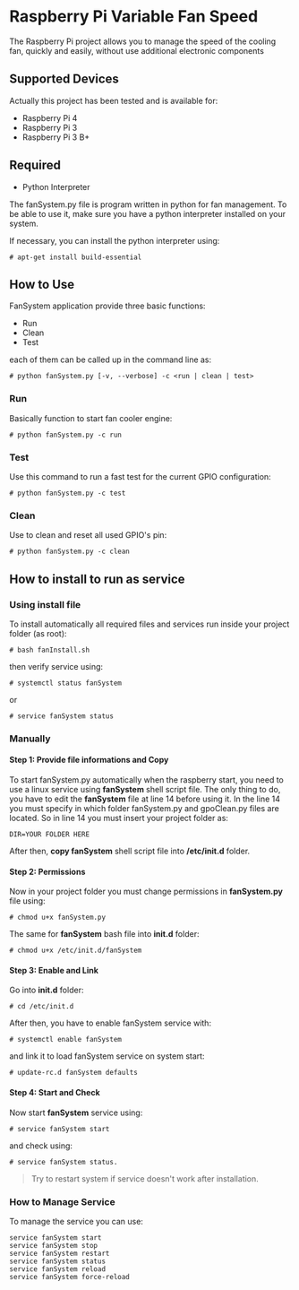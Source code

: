 # Raspberry Pi Variable Fan Speed
The Raspberry Pi project allows you to manage the speed of the cooling fan, quickly and easily, without use additional electronic components

## Supported Devices
Actually this project has been tested and is available for: 

- Raspberry Pi 4
- Raspberry Pi 3
- Raspberry Pi 3 B+


## Required

- Python Interpreter

The fanSystem.py file is program written in python for fan management. To be able to use it, make sure you have a python interpreter installed on your system.

If necessary, you can install the python interpreter using:   

    # apt-get install build-essential

## How to Use
FanSystem application provide three basic functions:
- Run
- Clean
- Test

each of them can be called up in the command line as:

    # python fanSystem.py [-v, --verbose] -c <run | clean | test>

### Run
Basically function to start fan cooler engine:

    # python fanSystem.py -c run

### Test
Use this command to run a fast test for the current GPIO configuration:

    # python fanSystem.py -c test

### Clean
Use to clean and reset all used GPIO's pin:

    # python fanSystem.py -c clean


## How to install to run as service

### Using install file
To install automatically all required files and services run inside your project folder (as root):

    # bash fanInstall.sh

then verify service using:

    # systemctl status fanSystem

or 

    # service fanSystem status

### Manually

#### Step 1: Provide file informations and Copy
To start fanSystem.py automatically when the raspberry start, you need to use a linux service using **fanSystem** shell script file.
The only thing to do, you have to edit the **fanSystem** file at line 14 before using it. In the line 14 you must specify in which folder fanSystem.py and gpoClean.py files are located. 
So in line 14 you must insert your project folder as:

    DIR=YOUR FOLDER HERE

After then, **copy fanSystem** shell script file into **/etc/init.d** folder.

#### Step 2: Permissions
Now in your project folder you must change permissions in **fanSystem.py** file using:
    
    # chmod u+x fanSystem.py

The same for **fanSystem** bash file into **init.d** folder:

    # chmod u+x /etc/init.d/fanSystem

#### Step 3: Enable and Link
Go into **init.d** folder:

    # cd /etc/init.d 

After then, you have to enable fanSystem service with:
          
    # systemctl enable fanSystem

and link it to load fanSystem service on system start:

    # update-rc.d fanSystem defaults
    
#### Step 4: Start and Check
Now start **fanSystem** service using:

    # service fanSystem start

and check using:

    # service fanSystem status.

> Try to restart system if service doesn't work after installation.

### How to Manage Service

To manage the service you can use: 

    service fanSystem start
    service fanSystem stop
    service fanSystem restart
    service fanSystem status
    service fanSystem reload
    service fanSystem force-reload